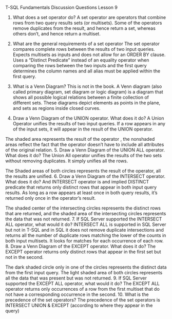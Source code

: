 T-SQL Fundamentals Discussion Questions Lesson 9

1. What does a set operator do?
A set operator are operators that combine rows from two query results sets (or multisets).  Some of the operators remove duplicates from the result, and hence return a set, whereas others don’t, and hence return a multiset. 
 2. What are the general requirements of a set operator 
The set operator compares complete rows between the results of two input queries.                                  Expects multisets as inputs and does not allow for an ORDER BY clause.  Uses a “Distinct Predicate” instead of an equality operator when comparing the rows between the two inputs and the first query determines the column names and all alias must be applied within the first query. 
3. What is a Venn Diagram? This is not in the book. 
A Venn diagram (also called primary diagram, set diagram or logic diagram) is a diagram that shows all possible logical relations between a finite collection of different sets. These diagrams depict elements as points in the plane, and sets as regions inside closed curves.
 
4. Draw a Venn Diagram of the UNION operator. What does it do?
A Union Operator unifies the results of two input queries.  If a row appears in any of the input sets, it will appear in the result of the UNION operator.
 
The shaded area represents the result of the operator , the nonshaded areas reflect the fact that the operator doesn’t have to include all attributes of the original relation. 
5. Draw a Venn Diagram of the UNION ALL operator. What does it do? 
The Union All operator unifies the results of the two sets without removing duplicates. It simply unifies all the rows.  



 
The Shaded areas of both circles represents the result of the operator, all the results are unified.
6. Draw a Venn Diagram of the INTERSECT operator. What does it do?
And INTERSECT operator is and implied DISTINCT predicate that returns only distinct rows that appear in both input query results.  As long as a row appears at least once in both query results, it’s returned only once in the operator’s result.


The shaded center of the intersecting circles represents the distinct rows that are returned, and the shaded area of the intersecting circles represents the data that was not returned.
 7. If SQL Server supported the INTERSECT ALL operator, what would it do? 
INTERSECT ALL is supported in SQL Server but not in T-SQL and in SQL it does not remove duplicate intersections and returns all the number of duplicate rows matching the lower of the counts in both input multisets.  It looks for matches for each occurrence of each row.
8. Draw a Venn Diagram of the EXCEPT operator. What does it do? 
The EXCEPT operator returns only distinct rows that appear in the first set but not in the second.
 
The dark shaded circle only in one of the circles represents the distinct data from the first input query.  The light shaded area of both circles represents all the data that was present but was not returned.
9. If SQL Server supported the EXCEPT ALL operator, what would it do?
The EXCEPT ALL operator returns only occurrences of a row from the first multiset that do not have a corresponding occurrence in the second.
 10. What is the precedence of the set operators?
The precedence of the set operators is
INTERSECT
UNION & EXCEPT (according to where they appear in the query)
